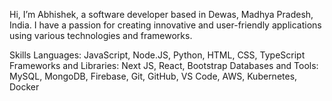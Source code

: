 Hi, I’m Abhishek, a software developer based in Dewas, Madhya Pradesh, India. I have a passion for creating innovative and user-friendly applications using various technologies and frameworks.

Skills
Languages: JavaScript, Node.JS, Python, HTML, CSS, TypeScript
Frameworks and Libraries: Next JS, React, Bootstrap
Databases and Tools: MySQL, MongoDB, Firebase, Git, GitHub, VS Code, AWS, Kubernetes, Docker

